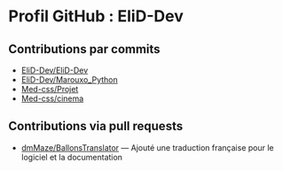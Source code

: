# Profil GitHub : EliD-Dev

## Contributions par commits

- [EliD-Dev/EliD-Dev](https://github.com/EliD-Dev/EliD-Dev)
- [EliD-Dev/Marouxo_Python](https://github.com/EliD-Dev/Marouxo_Python)
- [Med-css/Projet](https://github.com/Med-css/Projet)
- [Med-css/cinema](https://github.com/Med-css/cinema)

## Contributions via pull requests

- [dmMaze/BallonsTranslator](https://github.com/dmMaze/BallonsTranslator) — Ajouté une traduction française pour le logiciel et la documentation
